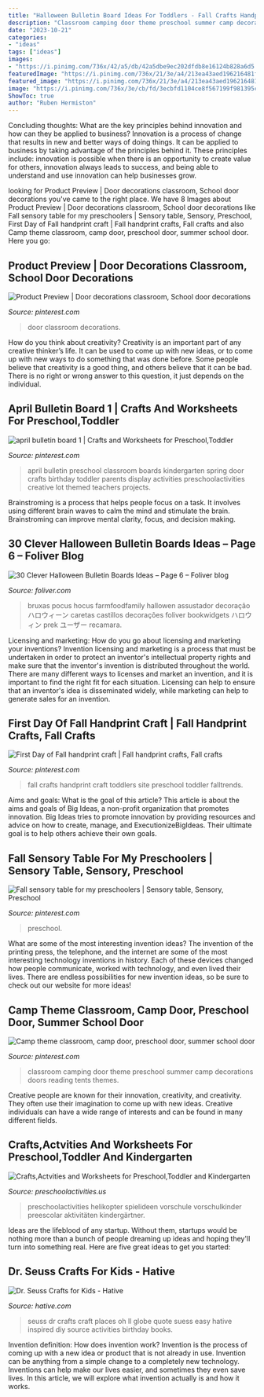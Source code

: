 ```yaml
---
title: "Halloween Bulletin Board Ideas For Toddlers - Fall Crafts Handprint Craft Toddlers Site Preschool Toddler Falltrends"
description: "Classroom camping door theme preschool summer camp decorations doors reading tents themes"
date: "2023-10-21"
categories:
- "ideas"
tags: ["ideas"]
images:
- "https://i.pinimg.com/736x/42/a5/db/42a5dbe9ec202dfdb8e16124b828a6d5.jpg"
featuredImage: "https://i.pinimg.com/736x/21/3e/a4/213ea43aed196216481f070c7c55e6a2--classroom-door-classroom-ideas.jpg"
featured_image: "https://i.pinimg.com/736x/21/3e/a4/213ea43aed196216481f070c7c55e6a2--classroom-door-classroom-ideas.jpg"
image: "https://i.pinimg.com/736x/3e/cb/fd/3ecbfd1104ce8f567199f981395c9aa5.jpg"
ShowToc: true
author: "Ruben Hermiston"
---
```



Concluding thoughts: What are the key principles behind innovation and how can they be applied to business?
Innovation is a process of change that results in new and better ways of doing things. It can be applied to business by taking advantage of the principles behind it. These principles include: innovation is possible when there is an opportunity to create value for others, innovation always leads to success, and being able to understand and use innovation can help businesses grow.

	

		
looking for Product Preview | Door decorations classroom, School door decorations you've came to the right place. We have 8 Images about Product Preview | Door decorations classroom, School door decorations like Fall sensory table for my preschoolers | Sensory table, Sensory, Preschool, First Day of Fall handprint craft | Fall handprint crafts, Fall crafts and also Camp theme classroom, camp door, preschool door, summer school door. Here you go:
		
    
## Product Preview | Door Decorations Classroom, School Door Decorations

<img loading=lazy src="https://i.pinimg.com/736x/95/aa/88/95aa881de2d7b3703c6df3cde7d5805c.jpg" onerror="this.onerror=null;this.src='https://tse3.mm.bing.net/th?id=OIP.bz-SARMQ_57Mv7ZmO6g4FAHaJ3&amp;pid=15.1';" alt="Product Preview | Door decorations classroom, School door decorations">

_Source: pinterest.com_

>door classroom decorations. 

	

How do you think about creativity?
Creativity is an important part of any creative thinker’s life. It can be used to come up with new ideas, or to come up with new ways to do something that was done before. Some people believe that creativity is a good thing, and others believe that it can be bad. There is no right or wrong answer to this question, it just depends on the individual.

    
## April Bulletin Board 1 | Crafts And Worksheets For Preschool,Toddler

<img loading=lazy src="https://i.pinimg.com/736x/21/3e/a4/213ea43aed196216481f070c7c55e6a2--classroom-door-classroom-ideas.jpg" onerror="this.onerror=null;this.src='https://tse2.mm.bing.net/th?id=OIP.TglMrL4z5EvR_k4UlC73OgHaJ3&amp;pid=15.1';" alt="april bulletin board 1 | Crafts and Worksheets for Preschool,Toddler">

_Source: pinterest.com_

>april bulletin preschool classroom boards kindergarten spring door crafts birthday toddler parents display activities preschoolactivities creative lot themed teachers projects. 

	

Brainstroming is a process that helps people focus on a task. It involves using different brain waves to calm the mind and stimulate the brain. Brainstroming can improve mental clarity, focus, and decision making.

    
## 30 Clever Halloween Bulletin Boards Ideas – Page 6 – Foliver Blog

<img loading=lazy src="http://www.foliver.com/wp-content/uploads/2019/10/6-Haunted-classroom-decorations.jpg" onerror="this.onerror=null;this.src='https://tse3.mm.bing.net/th?id=OIP.tYu8fZ_eWUk-2dzEXeSJCQHaJ4&amp;pid=15.1';" alt="30 Clever Halloween Bulletin Boards Ideas – Page 6 – Foliver blog">

_Source: foliver.com_

>bruxas pocus hocus farmfoodfamily hallowen assustador decoração ハロウィーン caretas castillos decorações foliver bookwidgets ハロウィン prek ユーザー recamara. 

	

Licensing and marketing: How do you go about licensing and marketing your inventions?
Invention licensing and marketing is a process that must be undertaken in order to protect an inventor's intellectual property rights and make sure that the inventor's invention is distributed throughout the world. There are many different ways to licenses and market an invention, and it is important to find the right fit for each situation. Licensing can help to ensure that an inventor's idea is disseminated widely, while marketing can help to generate sales for an invention.

    
## First Day Of Fall Handprint Craft | Fall Handprint Crafts, Fall Crafts

<img loading=lazy src="https://i.pinimg.com/736x/42/a5/db/42a5dbe9ec202dfdb8e16124b828a6d5.jpg" onerror="this.onerror=null;this.src='https://tse3.mm.bing.net/th?id=OIP.ff6CKdhx3t1GirXagVIE-AHaLH&amp;pid=15.1';" alt="First Day of Fall handprint craft | Fall handprint crafts, Fall crafts">

_Source: pinterest.com_

>fall crafts handprint craft toddlers site preschool toddler falltrends. 

	

Aims and goals: What is the goal of this article?
This article is about the aims and goals of Big Ideas, a non-profit organization that promotes innovation. Big Ideas tries to promote innovation by providing resources and advice on how to create, manage, and ExecutionizeBigIdeas. Their ultimate goal is to help others achieve their own goals.

    
## Fall Sensory Table For My Preschoolers | Sensory Table, Sensory, Preschool

<img loading=lazy src="https://i.pinimg.com/736x/a7/29/e7/a729e7ced74ae7e4a8cd4679e516216c--sensory-table-bats.jpg" onerror="this.onerror=null;this.src='https://tse4.mm.bing.net/th?id=OIP.77kpLvtHA1N3gpH6StMb8wDgEs&amp;pid=15.1';" alt="Fall sensory table for my preschoolers | Sensory table, Sensory, Preschool">

_Source: pinterest.com_

>preschool. 

	

What are some of the most interesting invention ideas?
The invention of the printing press, the telephone, and the internet are some of the most interesting technology inventions in history. Each of these devices changed how people communicate, worked with technology, and even lived their lives. There are endless possibilities for new invention ideas, so be sure to check out our website for more ideas!

    
## Camp Theme Classroom, Camp Door, Preschool Door, Summer School Door

<img loading=lazy src="https://i.pinimg.com/736x/3e/cb/fd/3ecbfd1104ce8f567199f981395c9aa5.jpg" onerror="this.onerror=null;this.src='https://tse1.mm.bing.net/th?id=OIP.wvBq3GVnN9CWlm5Yii7tkQHaJ3&amp;pid=15.1';" alt="Camp theme classroom, camp door, preschool door, summer school door">

_Source: pinterest.com_

>classroom camping door theme preschool summer camp decorations doors reading tents themes. 

	

Creative people are known for their innovation, creativity, and creativity. They often use their imagination to come up with new ideas. Creative individuals can have a wide range of interests and can be found in many different fields.

    
## Crafts,Actvities And Worksheets For Preschool,Toddler And Kindergarten

<img loading=lazy src="https://www.preschoolactivities.us/wp-content/uploads/2016/10/helicopter-craft-ideas-1.jpg" onerror="this.onerror=null;this.src='https://tse1.mm.bing.net/th?id=OIP.4zGhQ6GcotuRf0oB3uwbngHaE7&amp;pid=15.1';" alt="Crafts,Actvities and Worksheets for Preschool,Toddler and Kindergarten">

_Source: preschoolactivities.us_

>preschoolactivities helikopter spielideen vorschule vorschulkinder preescolar aktivitäten kindergärtner. 

	

Ideas are the lifeblood of any startup. Without them, startups would be nothing more than a bunch of people dreaming up ideas and hoping they'll turn into something real. Here are five great ideas to get you started: 

    
## Dr. Seuss Crafts For Kids - Hative

<img loading=lazy src="https://hative.com/wp-content/uploads/2015/02/dr-seuss-crafts/7-dr-seuss-crafts.jpg" onerror="this.onerror=null;this.src='https://tse2.mm.bing.net/th?id=OIP.0nYHPeJhgy9OERJ3ovanRAHaLH&amp;pid=15.1';" alt="Dr. Seuss Crafts for Kids - Hative">

_Source: hative.com_

>seuss dr crafts craft places oh ll globe quote suess easy hative inspired diy source activities birthday books. 

	

Invention definition: How does invention work?
Invention is the process of coming up with a new idea or product that is not already in use. Invention can be anything from a simple change to a completely new technology. Inventions can help make our lives easier, and sometimes they even save lives. In this article, we will explore what invention actually is and how it works.

